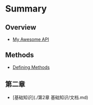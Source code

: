 # Summary

## Overview

* [My Awesome API](README.md)

## Methods

* [Defining Methods](methods.md)


## 第二章

* [基础知识](./第2章 基础知识/文档.md)
